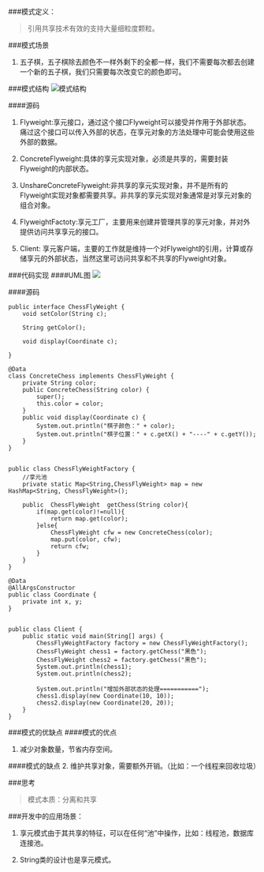 ###模式定义：
>引用共享技术有效的支持大量细粒度颗粒。

###模式场景
1. 五子棋，五子棋除去颜色不一样外剩下的全都一样，我们不需要每次都去创建一个新的五子棋，我们只需要每次改变它的颜色即可。

###模式结构
![模式结构](http://7xpxnz.com1.z0.glb.clouddn.com/%E8%AE%BE%E8%AE%A1%E6%A8%A1%E5%BC%8F%EF%BC%8D%E4%BA%AB%E5%85%83%E6%A8%A1%E5%BC%8F1.png)

####源码

1. Flyweight:享元接口，通过这个接口Flyweight可以接受并作用于外部状态。痛过这个接口可以传入外部的状态，在享元对象的方法处理中可能会使用这些外部的数据。

2. ConcreteFlyweight:具体的享元实现对象，必须是共享的，需要封装Flyweight的内部状态。

3. UnshareConcreteFlyweight:非共享的享元实现对象，并不是所有的Flyweight实现对象都需要共享。非共享的享元实现对象通常是对享元对象的组合对象。

4. FlyweightFactoty:享元工厂，主要用来创建并管理共享的享元对象，并对外提供访问共享享元的接口。

5. Client: 享元客户端，主要的工作就是维持一个对Flyweight的引用，计算或存储享元的外部状态，当然这里可访问共享和不共享的Flyweight对象。

###代码实现
####UML图
![](http://7xpxnz.com1.z0.glb.clouddn.com/%E8%AE%BE%E8%AE%A1%E6%A8%A1%E5%BC%8F%EF%BC%8D%E4%BA%AB%E5%85%83%E6%A8%A1%E5%BC%8F2.png)

####源码
```
public interface ChessFlyWeight {
    void setColor(String c);

    String getColor();

    void display(Coordinate c);

}

@Data
class ConcreteChess implements ChessFlyWeight {
    private String color;
    public ConcreteChess(String color) {
        super();
        this.color = color;
    }
    public void display(Coordinate c) {
        System.out.println("棋子颜色：" + color);
        System.out.println("棋子位置：" + c.getX() + "----" + c.getY());
    }
}


public class ChessFlyWeightFactory {
	//享元池
	private static Map<String,ChessFlyWeight> map = new HashMap<String, ChessFlyWeight>();
	
	public  ChessFlyWeight  getChess(String color){
		if(map.get(color)!=null){
			return map.get(color);
		}else{
			ChessFlyWeight cfw = new ConcreteChess(color);
			map.put(color, cfw);
			return cfw;
		}
	}
}

@Data
@AllArgsConstructor
public class Coordinate {
    private int x, y;
}


public class Client {
    public static void main(String[] args) {
        ChessFlyWeightFactory factory = new ChessFlyWeightFactory();
        ChessFlyWeight chess1 = factory.getChess("黑色");
        ChessFlyWeight chess2 = factory.getChess("黑色");
        System.out.println(chess1);
        System.out.println(chess2);

        System.out.println("增加外部状态的处理===========");
        chess1.display(new Coordinate(10, 10));
        chess2.display(new Coordinate(20, 20));
    }
}
```
###模式的优缺点
####模式的优点
1. 减少对象数量，节省内存空间。

####模式的缺点
2. 维护共享对象，需要额外开销。（比如：一个线程来回收垃圾）

###思考
>模式本质：分离和共享

###开发中的应用场景：
1. 享元模式由于其共享的特征，可以在任何“池”中操作，比如：线程池，数据库连接池。

2. String类的设计也是享元模式。